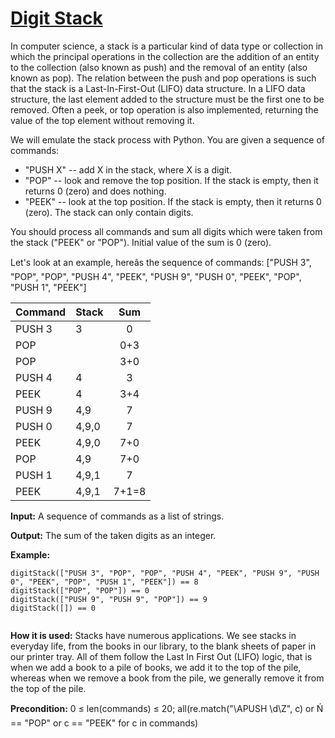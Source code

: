# [Digit Stack](https://js.checkio.org/mission/digit-stack/)

In computer science, a stack is a particular kind of data type or collection in which the principal operations in the collection are the addition of an entity to the collection (also known as push) and the removal of an entity (also known as pop). The relation between the push and pop operations is such that the stack is a Last-In-First-Out (LIFO) data structure. In a LIFO data structure, the last element added to the structure must be the first one to be removed. Often a peek, or top operation is also implemented, returning the value of the top element without removing it.

We will emulate the stack process with Python. You are given a sequence of commands:
- "PUSH X" -- add X in the stack, where X is a digit.
- "POP" -- look and remove the top position. If the stack is empty, then it returns 0 (zero) and does nothing.
- "PEEK" -- look at the top position. If the stack is empty, then it returns 0 (zero).
The stack can only contain digits.

You should process all commands and sum all digits which were taken from the stack ("PEEK" or "POP"). Initial value of the sum is 0 (zero).

Let's look at an example, hereâs the sequence of commands:
["PUSH 3", "POP", "POP", "PUSH 4", "PEEK", "PUSH 9", "PUSH 0", "PEEK", "POP", "PUSH 1", "PEEK"]

| Command   | Stack | Sum   |
| :-------- | :-----| :---: |
| PUSH 3    | 3     |  0    |
| POP       |       |  0+3  |
| POP       |       |  3+0  |
| PUSH 4    | 4     |  3    |
| PEEK      | 4     |  3+4  |
| PUSH 9    | 4,9   |  7    |
| PUSH 0    | 4,9,0 |  7    |
| PEEK      | 4,9,0 |  7+0  |
| POP       | 4,9   |  7+0  |
| PUSH 1    | 4,9,1 |  7    |
| PEEK      | 4,9,1 |  7+1=8|

**Input:** A sequence of commands as a list of strings.

**Output:** The sum of the taken digits as an integer.

**Example:**

```
digitStack(["PUSH 3", "POP", "POP", "PUSH 4", "PEEK", "PUSH 9", "PUSH 0", "PEEK", "POP", "PUSH 1", "PEEK"]) == 8
digitStack(["POP", "POP"]) == 0
digitStack(["PUSH 9", "PUSH 9", "POP"]) == 9
digitStack([]) == 0
    
```

**How it is used:** Stacks have numerous applications. We see stacks in everyday life, from the books in our library, to the blank sheets of paper in our printer tray. All of them follow the Last In First Out (LIFO) logic, that is when we add a book to a pile of books, we add it to the top of the pile, whereas when we remove a book from the pile, we generally remove it from the top of the pile.

**Precondition:**
0 ≤ len(commands) ≤ 20;
all(re.match("\APUSH \d\Z", c) or Ń == "POP" or c == "PEEK" for c in commands)
